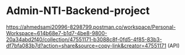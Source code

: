 ﻿# Admin-NTI-Backend-project
https://ahmedsami20996-8298799.postman.co/workspace/Personal-Workspace~614b68e7-b1d7-4be8-9800-20a34abd2f40/collection/47551171-b3088c8f-0fd5-4f85-83b3-df7bfa083b7d?action=share&source=copy-link&creator=47551171 (API)
